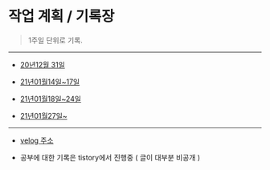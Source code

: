# 작업 계획 / 기록장

> 1주일 단위로 기록.

<hr/>

* [20년12월 31일](https://github.com/camel-man-ims/work-history/blob/master/20%EB%85%8412%EC%9B%94/20-12.md)

* [21년01월14일~17일](https://github.com/camel-man-ims/work-history/blob/master/21%EB%85%84/1%EC%9B%94/1%EC%9B%9414%EC%9D%BC~17%EC%9D%BC.md)

* [21년01월18일~24일](https://github.com/camel-man-ims/work-history/blob/master/21%EB%85%84/1%EC%9B%94/1%EC%9B%9418%EC%9D%BC~24%EC%9D%BC.md)

* [21년01월27일~](https://github.com/camel-man-ims/work-history/blob/master/21%EB%85%84/1%EC%9B%94/1%EC%9B%94%EB%A7%90~2%EC%9B%94%20%EB%AA%A9%ED%91%9C.md)

<hr/>

* [velog 주소](https://velog.io/@camel-man-ims)

* 공부에 대한 기록은 tistory에서 진행중 ( 글이 대부분 비공개 )